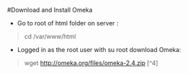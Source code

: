 #Download and Install Omeka

* Go to root of html folder on server :
>cd /var/www/html

* Logged in as the root user with su root download Omeka: 
>wget http://omeka.org/files/omeka-2.4.zip [^4]









